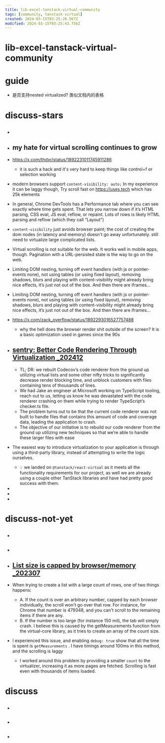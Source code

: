 ```yaml
---
title: lib-excel-tanstack-virtual-community
tags: [community, tanstack-virtual]
created: 2024-03-15T03:25:20.567Z
modified: 2024-03-15T03:25:43.756Z
---
```


# lib-excel-tanstack-virtual-community

# guide

- 是否支持nested virtualized? 类似文档内的表格
# discuss-stars
- ## 

- ## my hate for virtual scrolling continues to grow
- https://x.com/thdxr/status/1892231011745911286
  - it is such a hack and it's very hard to keep things like control+f or selection working

- modern browsers support `content-visibility: auto;` In my experience it can be laggy though, Try scroll fast on https://uses.tech which has 25k elements

- In general, Chrome DevTools has a Performance tab where you can see exactly where time gets spent.  That lets you narrow down if it’s HTML parsing, CSS eval, JS eval, reflow, or repaint.  Lots of rows is likely HTML parsing and reflow (which they call “Layout”)

- `content-visibility` just avoids browser paint; the cost of creating the dom nodes (in latency and memory) doesn't go away unfortunately. still need to virtualize large complicated lists.

- Virtual scrolling is not suitable for the web. It works well in mobile apps, though. Pagination with a URL-persisted state is the way to go on the web.

- Limiting DOM nesting, turning off event handlers (with js or pointer-events none), not using tables (or using fixed layout), removing shadows, blurs and playing with content-visibility might already bring nice effects, it’s just not out of the box. And then there are iframes…

- Limiting DOM nesting, turning off event handlers (with js or pointer-events none), not using tables (or using fixed layout), removing shadows, blurs and playing with content-visibility might already bring nice effects, it’s just not out of the box. And then there are iframes…

- https://x.com/zack_overflow/status/1892293016527757488
  - why the hell does the browser render shit outside of the screen? It is a basic optimization used in games since the 90s

- ## [sentry: Better Code Rendering Through Virtualization _202412](https://sentry.engineering/blog/better-code-rendering-through-virtualization)
  - TL; DR: we rebuilt Codecov’s code renderer from the ground up utilizing virtual lists and some other nifty tricks to significantly decrease render blocking time, and unblock customers with files containing tens of thousands of lines.
  - We had Jake an engineer at Microsoft working on TypeScript tooling, reach out to us, letting us know he was devastated with the code renderer crashing on them while trying to render TypeScript’s checker.ts file. 
  - The problem turns out to be that the current code renderer was not built to handle files that contains this amount of code and coverage data, leading the application to crash. 
  - The objective of our initiative is to rebuild our code renderer from the ground up utilizing new techniques so that we’re able to handle these larger files with ease
- The easiest way to introduce virtualization to your application is through using a third-party library, instead of attempting to write the logic ourselves. 
  - 💡 we landed on `@tanstack/react-virtual` as it meets all the functionality requirements for our project, as well we are already using a couple other TanStack libraries and have had pretty good success with them.
- 
- 
- 

# discuss-not-yet
- ## 

- ## 

- ## [List size is capped by browser/memory _202307](https://github.com/TanStack/virtual/issues/565)
- When trying to create a list with a large count of rows, one of two things happens:
  - A. If the count is over an arbitrary number, capped by each browser individually, the scroll won't go over that row. For instance, for Chrome that number is 479348, and you can't scroll to the remaining items if there are any.
  - B. If the number is too large (for instance 150 mil), the tab will simply crash. I believe this is caused by the getMeasurements function from the virtual-core library, as it tries to create an array of the count size.
- I experienced this issue, and enabling `debug: true` show that all the time is spent is `getMeasurements` . I have timings around 100ms in this method, and the scrolling is laggy 
  - I worked around this problem by providing a smaller `count` to the virtualizer, increasing it as more pages are fetched. Scrolling is fast even with thousands of items loaded.

# discuss
- ## 

- ## 

- ## 
